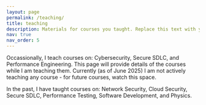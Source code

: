 ```yaml
---
layout: page
permalink: /teaching/
title: teaching
description: Materials for courses you taught. Replace this text with your description.
nav: true
nav_order: 5
---
```


Occassionally, I teach courses on: Cybersecurity, Secure SDLC, and Performance Engineering. This page will provide details of the courses while I am teaching them. Currently (as of June 2025) I am not actively teaching any course - for future courses, watch this space. 

In the past, I have taught courses on: Network Security, Cloud Security, Secure SDLC, Performance Testing, Software Development, and Physics. 
